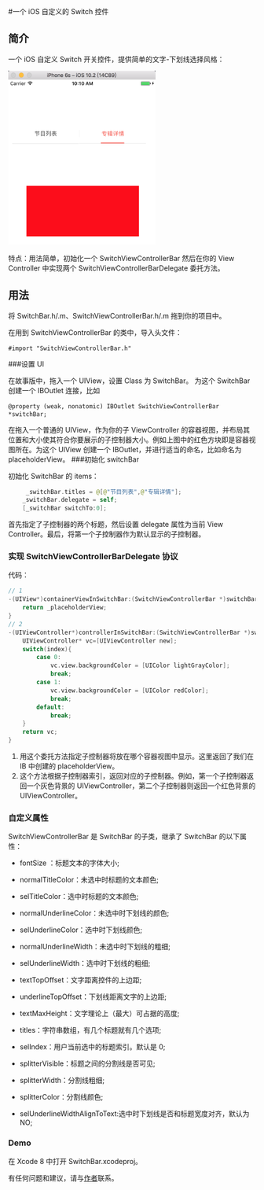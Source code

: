 #一个 iOS 自定义的 Switch 控件

## 简介

一个 iOS 自定义 Switch 开关控件，提供简单的文字-下划线选择风格：

<img src='1.png' width=300/>

特点：用法简单，初始化一个 SwitchViewControllerBar 然后在你的 View Controller 中实现两个 SwitchViewControllerBarDelegate 委托方法。

## 用法

将 SwitchBar.h/.m、SwitchViewControllerBar.h/.m 拖到你的项目中。

在用到 SwitchViewControllerBar 的类中，导入头文件：

	#import "SwitchViewControllerBar.h"

###设置 UI

在故事版中，拖入一个 UIView，设置 Class 为 SwitchBar。
为这个 SwitchBar 创建一个 IBOutlet 连接，比如

	@property (weak, nonatomic) IBOutlet SwitchViewControllerBar *switchBar;
	
在拖入一个普通的 UIView，作为你的子 ViewController 的容器视图，并布局其位置和大小使其符合你要展示的子控制器大小。例如上图中的红色方块即是容器视图所在。为这个 UIView 创建一个 IBOutlet，并进行适当的命名，比如命名为 placeholderView。
###初始化 switchBar

初始化 SwitchBar 的 items：

```swift
	 _switchBar.titles = @[@"节目列表",@"专辑详情"];
    _switchBar.delegate = self;
    [_switchBar switchTo:0];
```

首先指定了子控制器的两个标题，然后设置 delegate 属性为当前 View Controller。最后，将第一个子控制器作为默认显示的子控制器。
### 实现 SwitchViewControllerBarDelegate 协议

代码：

```swift
// 1
-(UIView*)containerViewInSwitchBar:(SwitchViewControllerBar *)switchBar{
    return _placeholderView;
}
// 2
-(UIViewController*)controllerInSwitchBar:(SwitchViewControllerBar *)switchBar atIndex:(NSInteger)index{
    UIViewController* vc=[UIViewController new];
    switch(index){
        case 0:
            vc.view.backgroundColor = [UIColor lightGrayColor];
            break;
        case 1:
            vc.view.backgroundColor = [UIColor redColor];
            break;
        default:
            break;
    }
    return vc;
}
```

1. 用这个委托方法指定子控制器将放在哪个容器视图中显示。这里返回了我们在 IB 中创建的 placeholderView。
2. 这个方法根据子控制器索引，返回对应的子控制器。例如，第一个子控制器返回一个灰色背景的 UIViewController，第二个子控制器则返回一个红色背景的 UIViewController。
### 自定义属性

SwitchViewControllerBar 是 SwitchBar 的子类，继承了 SwitchBar 的以下属性：

* fontSize ：标题文本的字体大小;
* normalTitleColor：未选中时标题的文本颜色;
* selTitleColor：选中时标题的文本颜色;
* normalUnderlineColor：未选中时下划线的颜色;
* selUnderlineColor：选中时下划线颜色;
* normalUnderlineWidth：未选中时下划线的粗细;
* selUnderlineWidth：选中时下划线的粗细;
* textTopOffset：文字距离控件的上边距;
* underlineTopOffset：下划线距离文字的上边距;
* textMaxHeight：文字理论上（最大）可占据的高度;

* titles：字符串数组，有几个标题就有几个选项;
* selIndex：用户当前选中的标题索引。默认是 0;

* splitterVisible：标题之间的分割线是否可见;
* splitterWidth：分割线粗细;
* splitterColor：分割线颜色;
* selUnderlineWidthAlignToText:选中时下划线是否和标题宽度对齐，默认为 NO;
	
### Demo

在 Xcode 8 中打开 SwitchBar.xcodeproj。

有任何问题和建议，请与[作者](kmyhy@126.com)联系。






